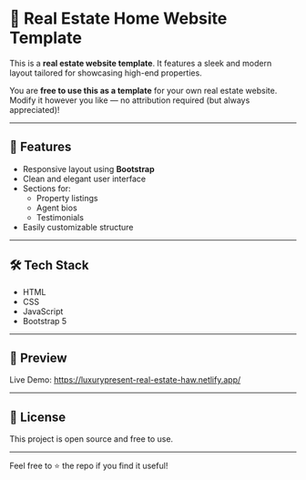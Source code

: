 # 🏡 Real Estate Home Website Template

This is a **real estate website template**. It features a sleek and modern layout tailored for showcasing high-end properties.

You are **free to use this as a template** for your own real estate website. Modify it however you like — no attribution required (but always appreciated)!

---

## 🚀 Features

- Responsive layout using **Bootstrap**
- Clean and elegant user interface
- Sections for:
  - Property listings
  - Agent bios
  - Testimonials
- Easily customizable structure

---

## 🛠 Tech Stack

- HTML  
- CSS  
- JavaScript  
- Bootstrap 5

---

## 📸 Preview

Live Demo: https://luxurypresent-real-estate-haw.netlify.app/

---

## 📄 License

This project is open source and free to use.

---

Feel free to ⭐ the repo if you find it useful!
